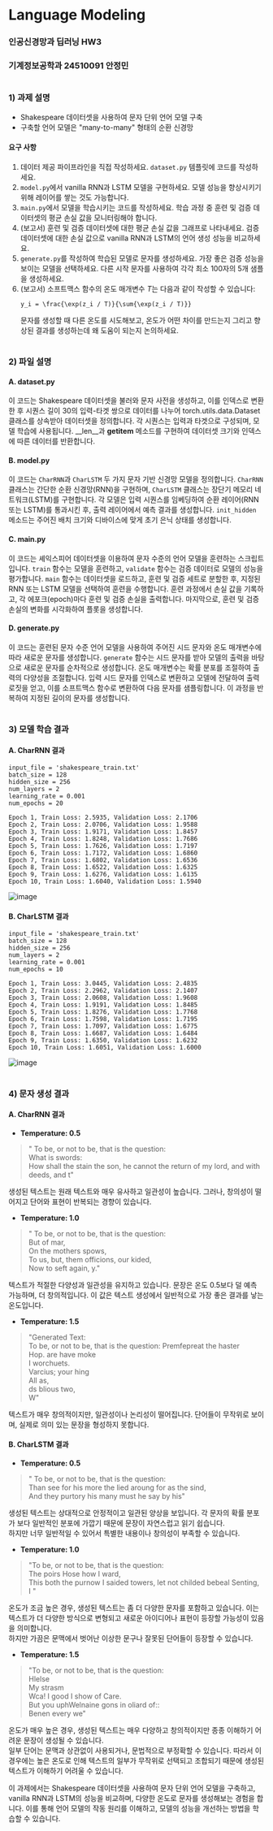 # Language Modeling
### 인공신경망과 딥러닝 HW3
### 기계정보공학과 24510091 안정민
#

### 1) 과제 설명
- Shakespeare 데이터셋을 사용하여 문자 단위 언어 모델 구축
- 구축할 언어 모델은 "many-to-many" 형태의 순환 신경망

#### 요구 사항
1. 데이터 제공 파이프라인을 직접 작성하세요. `dataset.py` 템플릿에 코드를 작성하세요.
2. `model.py`에서 vanilla RNN과 LSTM 모델을 구현하세요. 모델 성능을 향상시키기 위해 레이어를 쌓는 것도 가능합니다.
3. `main.py`에서 모델을 학습시키는 코드를 작성하세요. 학습 과정 중 훈련 및 검증 데이터셋의 평균 손실 값을 모니터링해야 합니다.
4. (보고서) 훈련 및 검증 데이터셋에 대한 평균 손실 값을 그래프로 나타내세요. 검증 데이터셋에 대한 손실 값으로 vanilla RNN과 LSTM의 언어 생성 성능을 비교하세요.
5. `generate.py`를 작성하여 학습된 모델로 문자를 생성하세요. 가장 좋은 검증 성능을 보이는 모델을 선택하세요. 다른 시작 문자를 사용하여 각각 최소 100자의 5개 샘플을 생성하세요.
6. (보고서) 소프트맥스 함수의 온도 매개변수 *T*는 다음과 같이 작성할 수 있습니다:
    ```
    y_i = \frac{\exp(z_i / T)}{\sum{\exp(z_i / T)}}  
    ```
   문자를 생성할 때 다른 온도를 시도해보고, 온도가 어떤 차이를 만드는지 그리고 향상된 결과를 생성하는데 왜 도움이 되는지 논의하세요.

#
### 2) 파일 설명
#### A. dataset.py
이 코드는 Shakespeare 데이터셋을 불러와 문자 사전을 생성하고, 이를 인덱스로 변환한 후 시퀀스 길이 30의 입력-타겟 쌍으로 데이터를 나누어 torch.utils.data.Dataset 클래스를 상속받아 데이터셋을 정의합니다. 각 시퀀스는 입력과 타겟으로 구성되며, 모델 학습에 사용됩니다. __len__과 __getitem__ 메소드를 구현하여 데이터셋 크기와 인덱스에 따른 데이터를 반환합니다.

#### B. model.py
이 코드는 `CharRNN`과 `CharLSTM` 두 가지 문자 기반 신경망 모델을 정의합니다. `CharRNN` 클래스는 간단한 순환 신경망(RNN)을 구현하며, `CharLSTM` 클래스는 장단기 메모리 네트워크(LSTM)를 구현합니다. 각 모델은 입력 시퀀스를 임베딩하여 순환 레이어(RNN 또는 LSTM)를 통과시킨 후, 출력 레이어에서 예측 결과를 생성합니다. `init_hidden` 메소드는 주어진 배치 크기와 디바이스에 맞게 초기 은닉 상태를 생성합니다.

#### C. main.py
이 코드는 셰익스피어 데이터셋을 이용하여 문자 수준의 언어 모델을 훈련하는 스크립트입니다. `train` 함수는 모델을 훈련하고, `validate` 함수는 검증 데이터로 모델의 성능을 평가합니다. `main` 함수는 데이터셋을 로드하고, 훈련 및 검증 세트로 분할한 후, 지정된 RNN 또는 LSTM 모델을 선택하여 훈련을 수행합니다. 훈련 과정에서 손실 값을 기록하고, 각 에포크(epoch)마다 훈련 및 검증 손실을 출력합니다. 마지막으로, 훈련 및 검증 손실의 변화를 시각화하여 플롯을 생성합니다.

#### D. generate.py
이 코드는 훈련된 문자 수준 언어 모델을 사용하여 주어진 시드 문자와 온도 매개변수에 따라 새로운 문자를 생성합니다. `generate` 함수는 시드 문자를 받아 모델의 출력을 바탕으로 새로운 문자를 순차적으로 생성합니다. 온도 매개변수는 확률 분포를 조절하여 출력의 다양성을 조절합니다. 입력 시드 문자를 인덱스로 변환하고 모델에 전달하여 출력 로짓을 얻고, 이를 소프트맥스 함수로 변환하여 다음 문자를 샘플링합니다. 이 과정을 반복하여 지정된 길이의 문자를 생성합니다.
#


### 3) 모델 학습 결과
#### A. CharRNN 결과
    input_file = 'shakespeare_train.txt'  
    batch_size = 128  
    hidden_size = 256  
    num_layers = 2  
    learning_rate = 0.001  
    num_epochs = 20

    Epoch 1, Train Loss: 2.5935, Validation Loss: 2.1706  
    Epoch 2, Train Loss: 2.0706, Validation Loss: 1.9588  
    Epoch 3, Train Loss: 1.9171, Validation Loss: 1.8457  
    Epoch 4, Train Loss: 1.8248, Validation Loss: 1.7686  
    Epoch 5, Train Loss: 1.7626, Validation Loss: 1.7197  
    Epoch 6, Train Loss: 1.7172, Validation Loss: 1.6860  
    Epoch 7, Train Loss: 1.6802, Validation Loss: 1.6536  
    Epoch 8, Train Loss: 1.6522, Validation Loss: 1.6325  
    Epoch 9, Train Loss: 1.6276, Validation Loss: 1.6135  
    Epoch 10, Train Loss: 1.6040, Validation Loss: 1.5940

![image](https://github.com/An-jeong-min/Language-Modeling/assets/131511349/caae0dfb-e771-4093-b42a-9f6469233a4f)


#### B. CharLSTM 결과
    input_file = 'shakespeare_train.txt'  
    batch_size = 128  
    hidden_size = 256  
    num_layers = 2  
    learning_rate = 0.001  
    num_epochs = 10

    Epoch 1, Train Loss: 3.0445, Validation Loss: 2.4835  
    Epoch 2, Train Loss: 2.2962, Validation Loss: 2.1407  
    Epoch 3, Train Loss: 2.0608, Validation Loss: 1.9608  
    Epoch 4, Train Loss: 1.9191, Validation Loss: 1.8485  
    Epoch 5, Train Loss: 1.8276, Validation Loss: 1.7768  
    Epoch 6, Train Loss: 1.7598, Validation Loss: 1.7195  
    Epoch 7, Train Loss: 1.7097, Validation Loss: 1.6775  
    Epoch 8, Train Loss: 1.6687, Validation Loss: 1.6484  
    Epoch 9, Train Loss: 1.6350, Validation Loss: 1.6232  
    Epoch 10, Train Loss: 1.6051, Validation Loss: 1.6000  

   ![image](https://github.com/An-jeong-min/Language-Modeling/assets/131511349/55090548-cd8d-48c3-9cc1-d78e2791e97c)
#


### 4) 문자 생성 결과   
#### A. CharRNN 결과

- **Temperature: 0.5**

> " To be, or not to be, that is the question:  
> What is swords:  
> How shall the stain the son, he cannot the return of my lord, and with deeds, and t"  

생성된 텍스트는 원래 텍스트와 매우 유사하고 일관성이 높습니다. 그러나, 창의성이 떨어지고 단어와 표현이 반복되는 경향이 있습니다.

- **Temperature: 1.0**

> " To be, or not to be, that is the question:  
> But of mar,  
> On the mothers spows,  
> To us, but, them officions, our kided,  
> Now to seft again, y."  

텍스트가 적절한 다양성과 일관성을 유지하고 있습니다. 문장은 온도 0.5보다 덜 예측 가능하며, 더 창의적입니다. 이 값은 텍스트 생성에서 일반적으로 가장 좋은 결과를 낳는 온도입니다.

- **Temperature: 1.5**

> "Generated Text:  
> To be, or not to be, that is the question: Premfepreat the haster  
> Hop. are have moke  
> I worchuets.  
> Varcius; your hing  
> All as,  
> ds blious two,  
> W"  

텍스트가 매우 창의적이지만, 일관성이나 논리성이 떨어집니다. 단어들이 무작위로 보이며, 실제로 의미 있는 문장을 형성하지 못합니다.


#### B. CharLSTM 결과

- **Temperature: 0.5**

> " To be, or not to be, that is the question:  
> Than see for his more the lied aroung for as the sind,  
> And they purtory his many must he say by his"  

생성된 텍스트는 상대적으로 안정적이고 일관된 양상을 보입니다. 각 문자의 확률 분포가 보다 일반적인 분포에 가깝기 때문에 문장이 자연스럽고 읽기 쉽습니다.  
하지만 너무 일반적일 수 있어서 특별한 내용이나 창의성이 부족할 수 있습니다.  

- **Temperature: 1.0**
  
> "To be, or not to be, that is the question:  
> The poirs Hose how I ward,  
> This both the purnow I saided towers, let not childed bebeal Senting,  
> I "  

온도가 조금 높은 경우, 생성된 텍스트는 좀 더 다양한 문자를 포함하고 있습니다. 이는 텍스트가 더 다양한 방식으로 변형되고 새로운 아이디어나 표현이 등장할 가능성이 있음을 의미합니다.  
 하지만 가끔은 문맥에서 벗어난 이상한 문구나 잘못된 단어들이 등장할 수 있습니다.  

- **Temperature: 1.5**
  
> "To be, or not to be, that is the question:  
> Hlelse  
> My strasm  
> Wca! I good I show of Care.  
> But you uphWelnaine gons in oliard of::  
> Benen every we"   

온도가 매우 높은 경우, 생성된 텍스트는 매우 다양하고 창의적이지만 종종 이해하기 어려운 문장이 생성될 수 있습니다.  
일부 단어는 문맥과 상관없이 사용되거나, 문법적으로 부정확할 수 있습니다. 따라서 이 경우에는 높은 온도로 인해 텍스트의 일부가 무작위로 선택되고 조합되기 때문에 생성된 텍스트가 이해하기 어려울 수 있습니다.  




이 과제에서는 Shakespeare 데이터셋을 사용하여 문자 단위 언어 모델을 구축하고, vanilla RNN과 LSTM의 성능을 비교하며, 다양한 온도로 문자를 생성해보는 경험을 합니다. 이를 통해 언어 모델의 작동 원리를 이해하고, 모델의 성능을 개선하는 방법을 학습할 수 있습니다.
